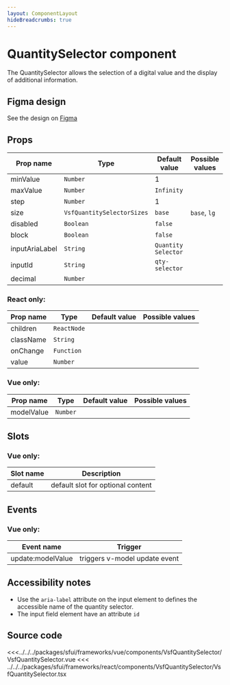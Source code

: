 ```yaml
---
layout: ComponentLayout
hideBreadcrumbs: true
---
```

# QuantitySelector component

The QuantitySelector allows the selection of a digital value and the display of additional information.

## Figma design

See the design on [Figma](https://www.figma.com/file/CWOkbpne0tDpSenT4ZEUTQ/%F0%9F%9B%A0-SFUI-2.0-%7C-Development?node-id=12113%3A17580)

## Props

| Prop name      | Type                       | Default value       | Possible values |
| -------------- | -------------------------- | ------------------- | --------------- |
| minValue       | `Number`                   | 1                   |                 |
| maxValue       | `Number`                   | `Infinity`          |                 |
| step           | `Number`                   | 1                   |                 |
| size           | `VsfQuantitySelectorSizes` | `base`              | `base`, `lg`    |
| disabled       | `Boolean`                  | `false`             |                 |
| block          | `Boolean`                  | `false`             |                 |
| inputAriaLabel | `String`                   | `Quantity Selector` |                 |
| inputId        | `String`                   | `qty-selector`      |                 |
| decimal        | `Number`                   |                     |                 |

### React only:

| Prop name | Type        | Default value | Possible values |
| --------- | ----------- | ------------- | --------------- |
| children  | `ReactNode` |               |                 |
| className | `String`    |               |                 |
| onChange  | `Function`  |               |                 |
| value     | `Number`    |               |                 |

### Vue only:

| Prop name  | Type     | Default value | Possible values |
| ---------- | -------- | ------------- | --------------- |
| modelValue | `Number` |               |                 |

## Slots

### Vue only:

| Slot name |            Description            |
| --------- | :-------------------------------: |
| default   | default slot for optional content |

## Events

### Vue only:

| Event name        |            Trigger            |
| ----------------- | :---------------------------: |
| update:modelValue | triggers v-model update event |

## Accessibility notes

- Use the `aria-label` attribute on the input element to defines the accessible name of the quantity selector.
- The input field element have an attribute `id`

## Source code

<<<../../../packages/sfui/frameworks/vue/components/VsfQuantitySelector/VsfQuantitySelector.vue
<<< ../../../packages/sfui/frameworks/react/components/VsfQuantitySelector/VsfQuantitySelector.tsx
